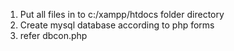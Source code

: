 1. Put all files  in to c:/xampp/htdocs folder directory
2. Create mysql database according to php forms
3. refer dbcon.php
